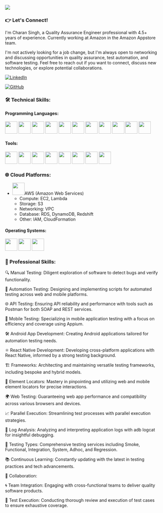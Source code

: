 ![](https://komarev.com/ghpvc/?username=manu2551988&color=green)

### 👉 Let's Connect!

I'm Charan Singh, a Quality Assurance Engineer professional with 4.5+ years of experience. Currently working at Amazon in the Amazon Appstore team.

I'm not actively looking for a job change, but I'm always open to networking and discussing opportunities in quality assurance, test automation, and software testing. Feel free to reach out if you want to connect, discuss new technologies, or explore potential collaborations.

[![LinkedIn](https://img.shields.io/badge/LinkedIn-Charan%20Singh-blue)](www.linkedin.com/in/charanr27)

[![GitHub](https://img.shields.io/badge/GitHub-Charan%20Singh-lightgrey)](https://github.com/csinghjq)

### 🛠️ Technical Skills:

#### Programming Languages:

[<img src="https://img.icons8.com/color/48/000000/java-coffee-cup-logo.png" width="40" height="40"/>](https://www.java.com) 
[<img src="https://img.icons8.com/color/48/000000/python.png" width="40" height="40"/>](https://www.python.org) 
[<img src="https://img.icons8.com/color/48/000000/kotlin.png" width="40" height="40"/>](https://kotlinlang.org) 
[<img src="https://img.icons8.com/color/48/000000/javascript.png" width="40" height="40"/>](https://www.javascript.com)
[<img src="https://img.icons8.com/plasticine/100/000000/react.png" width="40" height="40"/>](https://reactnative.dev/)
[<img src="https://img.icons8.com/color/48/000000/swift.png" width="40" height="40"/>](https://swift.org/)
[<img src="https://img.icons8.com/color/48/000000/html-5.png" width="40" height="40"/>](https://html.spec.whatwg.org/)
[<img src="https://img.icons8.com/color/48/000000/sql.png" width="40" height="40"/>](https://www.iso.org/standard/63555.html)
[<img src="https://img.icons8.com/color/48/000000/git.png" width="40" height="40"/>](https://git-scm.com/)
[<img src="https://img.icons8.com/color/48/000000/jenkins.png" width="40" height="40"/>](https://www.jenkins.io/)
[<img src="https://img.icons8.com/color/48/000000/jira.png" width="40" height="40"/>](https://www.atlassian.com/software/jira)

#### Tools:

[<img src="https://img.icons8.com/fluent/48/000000/intellij-idea.png" width="40" height="40"/>](https://www.jetbrains.com/idea/) 
[<img src="https://img.icons8.com/fluent/48/000000/pycharm.png" width="40" height="40"/>](https://www.jetbrains.com/pycharm/) 
[<img src="https://img.icons8.com/fluent/48/000000/visual-studio-code-2019.png" width="40" height="40"/>](https://code.visualstudio.com/)
[<img src="https://img.icons8.com/fluent/48/000000/android-os.png" width="40" height="40"/>](https://developer.android.com/studio)
[<img src="https://img.icons8.com/dusk/64/000000/postman-api.png" width="40" height="40"/>](https://www.postman.com/)
[<img src="https://seeklogo.com/images/S/selenium-logo-DB9103D7CF-seeklogo.com.png" width="40" height="40"/>](https://www.selenium.dev/)
[<img src="https://icons-for-free.com/iconfiles/png/512/cypress-1324440144114984250.png" width="40" height="40"/>](https://www.cypress.io/)
[<img src="https://cdn.worldvectorlogo.com/logos/appium.svg" width="40" height="40"/>](http://appium.io/)

### 🌐 Cloud Platforms:

- [<img src="https://skillicons.dev/icons?i=aws" width="40" height="40"/>](https://aws.amazon.com/)AWS (Amazon Web Services)
  - Compute: EC2, Lambda
  - Storage: S3
  - Networking: VPC
  - Database: RDS, DynamoDB, Redshift
  - Other: IAM, CloudFormation
 


#### Operating Systems:

[<img src="https://img.icons8.com/color/48/000000/linux.png" width="40" height="40"/>](https://www.linux.org) 
[<img src="https://img.icons8.com/color/48/000000/mac-os.png" width="40" height="40"/>](https://www.apple.com/macos/) 
[<img src="https://img.icons8.com/color/48/000000/windows-logo.png" width="40" height="40"/>](https://www.microsoft.com/windows) 

### 🌟 Professional Skills:

🔍 Manual Testing: Diligent exploration of software to detect bugs and verify functionality.

🤖 Automation Testing: Designing and implementing scripts for automated testing across web and mobile platforms.

🌐 API Testing: Ensuring API reliability and performance with tools such as Postman for both SOAP and REST services.

📱 Mobile Testing: Specializing in mobile application testing with a focus on efficiency and coverage using Appium.

🛠 Android App Development: Creating Android applications tailored for automation testing needs.

⚛️ React Native Development: Developing cross-platform applications with React Native, informed by a strong testing background.

🏗 Frameworks: Architecting and maintaining versatile testing frameworks, including bespoke and hybrid models.

🔎 Element Locators: Mastery in pinpointing and utilizing web and mobile element locators for precise interactions.

🌍 Web Testing: Guaranteeing web app performance and compatibility across various browsers and devices.

📈 Parallel Execution: Streamlining test processes with parallel execution strategies.

🧾 Log Analysis: Analyzing and interpreting application logs with adb logcat for insightful debugging.

🚀 Testing Types: Comprehensive testing services including Smoke, Functional, Integration, System, Adhoc, and Regression.

📚 Continuous Learning: Constantly updating with the latest in testing practices and tech advancements.

🤝 Collaboration:

🌀 Team Integration: Engaging with cross-functional teams to deliver quality software products.

📑 Test Execution: Conducting thorough review and execution of test cases to ensure exhaustive coverage.

<!---
csinghjq/csingjq is a ✨ special ✨ repository because its `README.md` (this file) appears on your GitHub profile.
You can click the Preview link to take a look at your changes.
--->
